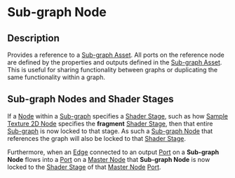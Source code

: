 # Sub-graph Node

## Description

Provides a reference to a [Sub-graph Asset](Sub-graph-Asset.md). All ports on the reference node are defined by the properties and outputs defined in the [Sub-graph Asset](Sub-graph-Asset.md). This is useful for sharing functionality between graphs or duplicating the same functionality within a graph.

## Sub-graph Nodes and Shader Stages

If a [Node](node.md) within a [Sub-graph](Sub-graph.md) specifies a [Shader Stage](Shader-Stage.md), such as how [Sample Texture 2D Node](Same-Texture-2D-Node.md) specifies the **fragment** [Shader Stage](Shader-Stage.md), then that entire [Sub-graph](Sub-graph.md) is now locked to that stage. As such a [Sub-graph Node](Sub-graph-Node.md) that references the graph will also be locked to that [Shader Stage](Shader-Stage.md).

Furthermore, when an [Edge](Edge.md) connected to an output [Port](Port.md) on a **Sub-graph Node** flows into a [Port](Port.md) on a [Master Node](Master-Node.md) that **Sub-graph Node** is now locked to the [Shader Stage](Shader-Stage.md) of that [Master Node](Master-Node.md) [Port](Port.md). 
